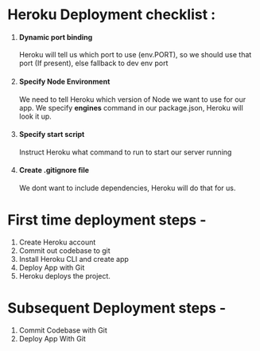 # Heroku Deployment checklist : 

1. #### Dynamic port binding
    Heroku will tell us which port to use (env.PORT), so we should use that port (If present), else fallback to dev env port
1. #### Specify Node Environment
    We need to tell Heroku which version of Node we want to use for our app.
    We specify **engines** command in our package.json, Heroku will look it up.
1. #### Specify start script
    Instruct Heroku what command to run to start our server running
1. #### Create .gitignore file
    We dont want to include dependencies, Heroku will do that for us.


# First time deployment steps - 

1. Create Heroku account
1. Commit out codebase to git
1. Install Heroku CLI and create app
1. Deploy App with Git
1. Heroku deploys the project.

# Subsequent Deployment steps - 

1. Commit Codebase with Git
1. Deploy App With Git